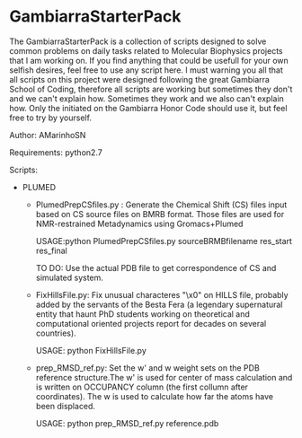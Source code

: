 # GambiarraStarterPack

The GambiarraStarterPack is a collection of scripts designed to solve common problems on daily tasks related to Molecular Biophysics projects that I am working on.
If you find anything that could be usefull for your own selfish desires, feel free to use any script here.
I must warning you all that all scripts on this project were designed following the great Gambiarra School of Coding, therefore all scripts are working but sometimes they don't and we can't explain how. Sometimes they work and we also can't explain how. Only the initiated on the Gambiarra Honor Code should use it, but feel free to try by yourself.

Author: AMarinhoSN 

Requirements:
	python2.7

Scripts:

 - PLUMED

	- PlumedPrepCSfiles.py : Generate the Chemical Shift (CS) files input based on CS source files on BMRB format. Those files are used for NMR-restrained Metadynamics using Gromacs+Plumed
		
		USAGE:python PlumedPrepCSfiles.py sourceBRMBfilename res_start res_final
		
		TO DO: Use the actual PDB file to get correspondence of CS and simulated system. 

	- FixHillsFile.py: Fix unusual characteres "\x0" on HILLS file, probably added by the servants of the Besta Fera (a legendary supernatural entity that haunt PhD students working on theoretical and computational oriented projects report for decades on several countries).

		USAGE: python FixHillsFile.py
		
	- prep_RMSD_ref.py: Set the w' and w weight sets on the PDB reference structure.The w' is used for center of mass calculation and is written on OCCUPANCY column (the first collumn after coordinates). The w is used to calculate how far the atoms have been displaced.
		
		USAGE: python prep_RMSD_ref.py reference.pdb
 
